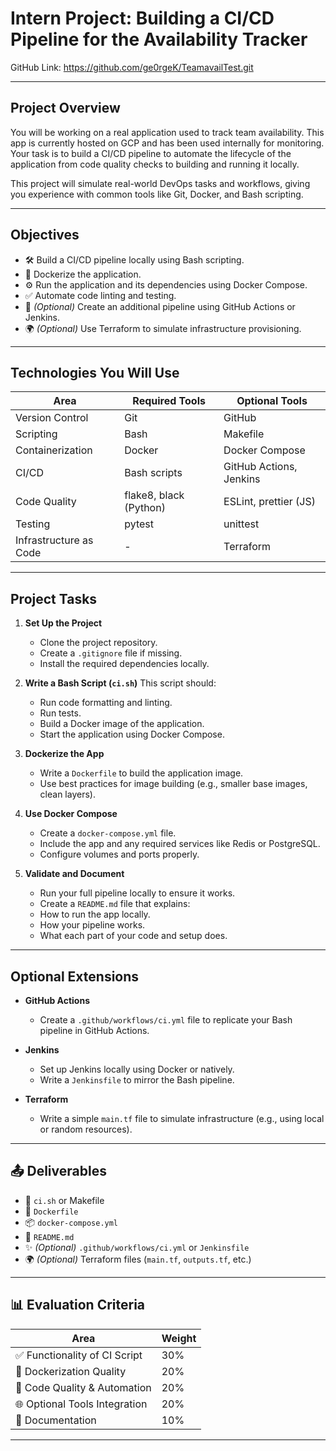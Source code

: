 # Intern Project: Building a CI/CD Pipeline for the Availability Tracker

GitHub Link: https://github.com/ge0rgeK/TeamavailTest.git

---

## Project Overview

You will be working on a real application used to track team availability. This app is currently hosted on GCP and has been used internally for monitoring. Your task is to build a CI/CD pipeline to automate the lifecycle of the application from code quality checks to building and running it locally.

This project will simulate real-world DevOps tasks and workflows, giving you experience with common tools like Git, Docker, and Bash scripting.

---

## Objectives

- 🛠️ Build a CI/CD pipeline locally using Bash scripting.
- 🐳 Dockerize the application.
- ⚙️ Run the application and its dependencies using Docker Compose.
- ✅ Automate code linting and testing.
- 🚀 *(Optional)* Create an additional pipeline using GitHub Actions or Jenkins.
- 🌍 *(Optional)* Use Terraform to simulate infrastructure provisioning.

---

## Technologies You Will Use

| Area                   | Required Tools         | Optional Tools          |
| ---------------------- | ---------------------- | ----------------------- |
| Version Control        | Git                    | GitHub                  |
| Scripting              | Bash                   | Makefile                |
| Containerization       | Docker                 | Docker Compose          |
| CI/CD                  | Bash scripts           | GitHub Actions, Jenkins |
| Code Quality           | flake8, black (Python) | ESLint, prettier (JS)   |
| Testing                | pytest                 | unittest                |
| Infrastructure as Code | -                      | Terraform               |

---

## Project Tasks

1. **Set Up the Project**
   -  Clone the project repository.
   -  Create a `.gitignore` file if missing.
   -  Install the required dependencies locally.

2. **Write a Bash Script (`ci.sh`)**
   This script should:
   -  Run code formatting and linting.
   -  Run tests.
   -  Build a Docker image of the application.
   -  Start the application using Docker Compose.

3. **Dockerize the App**
   -  Write a `Dockerfile` to build the application image.
   -  Use best practices for image building (e.g., smaller base images, clean layers).

4. **Use Docker Compose**
   -  Create a `docker-compose.yml` file.
   -  Include the app and any required services like Redis or PostgreSQL.
   -  Configure volumes and ports properly.

5. **Validate and Document**
   -  Run your full pipeline locally to ensure it works.
   -  Create a `README.md` file that explains:
     -  How to run the app locally.
     -  How your pipeline works.
     -  What each part of your code and setup does.

---

## Optional Extensions

- **GitHub Actions**
  -  Create a `.github/workflows/ci.yml` file to replicate your Bash pipeline in GitHub Actions.

- **Jenkins**
  -  Set up Jenkins locally using Docker or natively.
  -  Write a `Jenkinsfile` to mirror the Bash pipeline.

- **Terraform**
  -  Write a simple `main.tf` file to simulate infrastructure (e.g., using local or random resources).

---

## 📤 Deliverables

- 📝 `ci.sh` or Makefile
- 🐳 `Dockerfile`
- 📦 `docker-compose.yml`
- 📖 `README.md`
- ✨ *(Optional)* `.github/workflows/ci.yml` or `Jenkinsfile`
- 🌍 *(Optional)* Terraform files (`main.tf`, `outputs.tf`, etc.)

---

## 📊 Evaluation Criteria

| Area | Weight |
|------|--------|
| ✅ Functionality of CI Script | 30% |
| 🐳 Dockerization Quality | 20% |
| 🧪 Code Quality & Automation | 20% |
| 🌐 Optional Tools Integration | 20% |
| 📝 Documentation | 10% |

---

